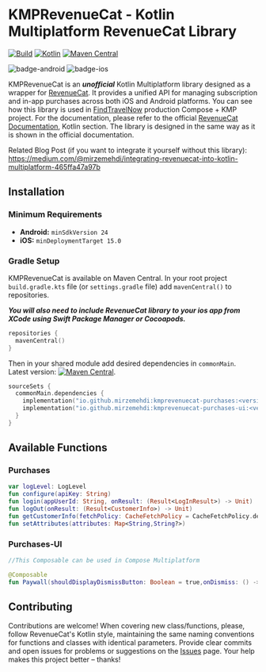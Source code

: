 # KMPRevenueCat - Kotlin Multiplatform RevenueCat Library
[![Build](https://github.com/mirzemehdi/KMPRevenueCat/actions/workflows/build_and_publish.yml/badge.svg)](https://github.com/mirzemehdi/KMPRevenueCat/actions/workflows/build_and_publish.yml)
[![Kotlin](https://img.shields.io/badge/Kotlin-1.9.21-blue.svg?style=flat&logo=kotlin)](https://kotlinlang.org)
[![Maven Central](https://img.shields.io/maven-central/v/io.github.mirzemehdi/kmprevenuecat-purchases?color=blue)](https://search.maven.org/search?q=g:io.github.mirzemehdi+kmprevenuecat)

![badge-android](http://img.shields.io/badge/platform-android-6EDB8D.svg?style=flat)
![badge-ios](http://img.shields.io/badge/platform-ios-CDCDCD.svg?style=flat)


KMPRevenueCat is an _**unofficial**_ Kotlin Multiplatform library designed as a wrapper for [RevenueCat](https://www.revenuecat.com/). It provides a unified API for managing subscription and in-app purchases across both iOS and Android platforms. You can see how this library is used in [FindTravelNow](https://github.com/mirzemehdi/FindTravelNow-KMM/) production Compose + KMP project.
For the documentation, please refer to the official [RevenueCat Documentation](https://www.revenuecat.com/docs/getting-started/quickstart), Kotlin section. The library is designed in the same way as it is shown in the official documentation.

Related Blog Post (if you want to integrate it yourself without this library): https://medium.com/@mirzemehdi/integrating-revenuecat-into-kotlin-multiplatform-465ffa47a97b   

## Installation

### Minimum Requirements

- **Android:** `minSdkVersion 24`
- **iOS:** `minDeploymentTarget 15.0`

### Gradle Setup
KMPRevenueCat is available on Maven Central. In your root project `build.gradle.kts` file (or `settings.gradle` file) add `mavenCentral()` to repositories.  

**_You will also need to include RevenueCat library to your ios app from XCode using Swift Package Manager or Cocoapods._**   


```kotlin
repositories { 
  mavenCentral()
}
```

Then in your shared module add desired dependencies in `commonMain`. Latest version: [![Maven Central](https://img.shields.io/maven-central/v/io.github.mirzemehdi/kmprevenuecat-purchases?color=blue)](https://search.maven.org/search?q=g:io.github.mirzemehdi+kmprevenuecat).
```kotlin
sourceSets {
  commonMain.dependencies {
    implementation("io.github.mirzemehdi:kmprevenuecat-purchases:<version>") //RevenueCat Purchases
    implementation("io.github.mirzemehdi:kmprevenuecat-purchases-ui:<version>") //RevenueCat Purchases UI
  }
}
```

## Available Functions

### Purchases
```kotlin
var logLevel: LogLevel
fun configure(apiKey: String)
fun login(appUserId: String, onResult: (Result<LogInResult>) -> Unit)
fun logOut(onResult: (Result<CustomerInfo>) -> Unit)
fun getCustomerInfo(fetchPolicy: CacheFetchPolicy = CacheFetchPolicy.default(),onResult: (Result<CustomerInfo>) -> Unit)
fun setAttributes(attributes: Map<String,String?>)

```
### Purchases-UI

```kotlin
//This Composable can be used in Compose Multiplatform

@Composable
fun Paywall(shouldDisplayDismissButton: Boolean = true,onDismiss: () -> Unit,listener: PaywallListener?)
```


## Contributing

Contributions are welcome! When covering new class/functions, please, follow RevenueCat's Kotlin style, maintaining the same naming conventions for functions and classes with identical parameters. Provide clear commits and open issues for problems or suggestions on the [Issues](https://github.com/mirzemehdi/KMPRevenueCat/issues) page. Your help makes this project better – thanks!



